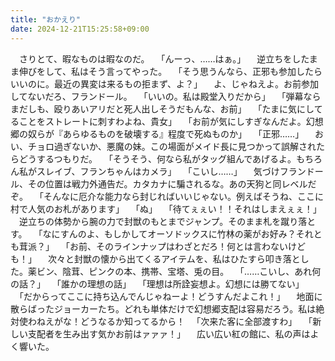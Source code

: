 ```yaml
---
title: "おかえり"
date: 2024-12-21T15:25:58+09:00
---
```

　さりとて、暇なものは暇なのだ。
　「んーっ、……はぁ。」
　逆立ちをしたまま伸びをして、私はそう言ってやった。
　「そう思うんなら、正邪も参加したらいいのに。最近の異変は来るもの拒まず、よ？」
　よ、じゃねえよ。お前参加してないだろ、フランドール。
　「いいの。私は殿堂入りだから」
　「弾幕ならまだしも、殴りあいアリだと死人出しそうだもんな、お前」
　「たまに気にしてることをストレートに刺すわよね、貴女」
　「お前が気にしすぎなんだよ。幻想郷の奴らが『あらゆるものを破壊する』程度で死ぬものか」
　「正邪……」
　おい、チョロ過ぎないか、悪魔の妹。この場面がメイド長に見つかって誤解されたらどうするつもりだ。
　「そうそう、何なら私がタッグ組んであげるよ。もちろん私がスレイブ、フランちゃんはカメラ」
　「こいし……」
　気づけフランドール、その位置は戦力外通告だ。カタカナに騙されるな。あの天狗と同レベルだぞ。
　「そんなに厄介な能力なら封じればいいじゃない。例えばそうね、ここに村で人気のお札があります」
　「ぬ」
　「待てぇぇい！！それはしまえぇぇ！」
　逆立ちの体勢から腕の力で封獣のもとまでジャンプ。そのまま札を蹴り落とす。
　「なにすんのよ、もしかしてオーソドックスに竹林の薬がお好み？それとも茸派？」
　「お前、そのラインナップはわざとだろ！何とは言わないけども！」
　次々と封獣の懐から出てくるアイテムを、私はひたすら叩き落とした。薬ビン、陰茸、ピンクの本、携帯、宝塔、兎の目。
　「……こいし、あれ何の話？」
　「誰かの理想の話」
　「理想は所詮妄想よ。幻想には勝てない」
　「だからってここに持ち込んでんじゃねーよ！どうすんだよこれ！」
　地面に散らばったジョーカーたち。どれも単体だけで幻想郷支配は容易だろう。私は絶対使わねえがな！どうなるか知ってるから！
　「次来た客に全部渡すわ」
　「新しい支配者を生み出す気かお前はァァァ！」
　広い広い紅の館に、私の声はよく響いた。
